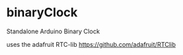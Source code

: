 # binaryClock
Standalone Arduino Binary Clock

uses the adafruit RTC-lib
https://github.com/adafruit/RTClib
